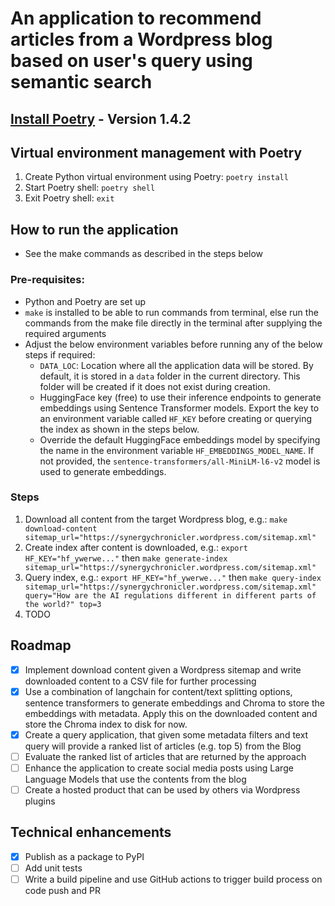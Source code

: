 # An application to recommend articles from a Wordpress blog based on user's query using semantic search

## [Install Poetry](https://python-poetry.org/docs/) - Version 1.4.2

## Virtual environment management with Poetry

1. Create Python virtual environment using Poetry: `poetry install`
2. Start Poetry shell: `poetry shell`
3. Exit Poetry shell: `exit`

## How to run the application
- See the make commands as described in the steps below

### Pre-requisites:
- Python and Poetry are set up
- `make` is installed to be able to run commands from terminal, else run the commands from the make file directly in the terminal after supplying the required arguments
- Adjust the below environment variables before running any of the below steps if required:
    - `DATA_LOC`: Location where all the application data will be stored. By default, it is stored in a `data` folder in the current directory. This folder will be created if it does not exist during creation.
    - HuggingFace key (free) to use their inference endpoints to generate embeddings using Sentence Transformer models. Export the key to an environment variable called `HF_KEY` before creating or querying the index as shown in the steps below.
    - Override the default HuggingFace embeddings model by specifying the name in the environment variable `HF_EMBEDDINGS_MODEL_NAME`. If not provided, the `sentence-transformers/all-MiniLM-l6-v2` model is used to generate embeddings.

### Steps
1. Download all content from the target Wordpress blog, e.g.:  `make download-content sitemap_url="https://synergychronicler.wordpress.com/sitemap.xml"`
2. Create index after content is downloaded, e.g.: `export HF_KEY="hf_ywerwe..."` then `make generate-index sitemap_url="https://synergychronicler.wordpress.com/sitemap.xml"`
3. Query index, e.g.: `export HF_KEY="hf_ywerwe..."` then `make query-index sitemap_url="https://synergychronicler.wordpress.com/sitemap.xml" query="How are the AI regulations different in different parts of the world?" top=3`
4. TODO

## Roadmap
- [X] Implement download content given a Wordpress sitemap and write downloaded content to a CSV file for further processing
- [X] Use a combination of langchain for content/text splitting options, sentence transformers to generate embeddings and Chroma to store the embeddings with metadata.
Apply this on the downloaded content and store the Chroma index to disk for now.
- [X] Create a query application, that given some metadata filters and text query will provide a ranked list of articles (e.g. top 5) from the Blog
- [ ] Evaluate the ranked list of articles that are returned by the approach
- [ ] Enhance the application to create social media posts using Large Language Models that use the contents from the blog
- [ ] Create a hosted product that can be used by others via Wordpress plugins

## Technical enhancements
- [X] Publish as a package to PyPI
- [ ] Add unit tests
- [ ] Write a build pipeline and use GitHub actions to trigger build process on code push and PR
